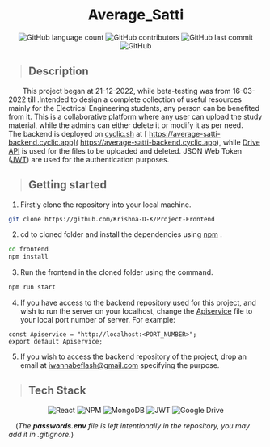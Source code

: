 <!-- # Getting Started with Create React App

This project was bootstrapped with [Create React App](https://github.com/facebook/create-react-app).

## Available Scripts

In the project directory, you can run:

### `npm start`

Runs the app in the development mode.\
Open [http://localhost:3000](http://localhost:3000) to view it in your browser.

The page will reload when you make changes.\
You may also see any lint errors in the console.

### `npm test`

Launches the test runner in the interactive watch mode.\
See the section about [running tests](https://facebook.github.io/create-react-app/docs/running-tests) for more information.

### `npm run build`

Builds the app for production to the `build` folder.\
It correctly bundles React in production mode and optimizes the build for the best performance.

The build is minified and the filenames include the hashes.\
Your app is ready to be deployed!

See the section about [deployment](https://facebook.github.io/create-react-app/docs/deployment) for more information.

### `npm run eject`

**Note: this is a one-way operation. Once you `eject`, you can't go back!**

If you aren't satisfied with the build tool and configuration choices, you can `eject` at any time. This command will remove the single build dependency from your project.

Instead, it will copy all the configuration files and the transitive dependencies (webpack, Babel, ESLint, etc) right into your project so you have full control over them. All of the commands except `eject` will still work, but they will point to the copied scripts so you can tweak them. At this point you're on your own.

You don't have to ever use `eject`. The curated feature set is suitable for small and middle deployments, and you shouldn't feel obligated to use this feature. However we understand that this tool wouldn't be useful if you couldn't customize it when you are ready for it.

## Learn More

You can learn more in the [Create React App documentation](https://facebook.github.io/create-react-app/docs/getting-started).

To learn React, check out the [React documentation](https://reactjs.org/).

### Code Splitting

This section has moved here: [https://facebook.github.io/create-react-app/docs/code-splitting](https://facebook.github.io/create-react-app/docs/code-splitting)

### Analyzing the Bundle Size

This section has moved here: [https://facebook.github.io/create-react-app/docs/analyzing-the-bundle-size](https://facebook.github.io/create-react-app/docs/analyzing-the-bundle-size)

### Making a Progressive Web App

This section has moved here: [https://facebook.github.io/create-react-app/docs/making-a-progressive-web-app](https://facebook.github.io/create-react-app/docs/making-a-progressive-web-app)

### Advanced Configuration

This section has moved here: [https://facebook.github.io/create-react-app/docs/advanced-configuration](https://facebook.github.io/create-react-app/docs/advanced-configuration)

### Deployment

This section has moved here: [https://facebook.github.io/create-react-app/docs/deployment](https://facebook.github.io/create-react-app/docs/deployment)

### `npm run build` fails to minify

This section has moved here: [https://facebook.github.io/create-react-app/docs/troubleshooting#npm-run-build-fails-to-minify](https://facebook.github.io/create-react-app/docs/troubleshooting#npm-run-build-fails-to-minify) -->

<h1 align= "center">Average_Satti</h1>
<div align = "center">

![GitHub language count](https://img.shields.io/github/languages/count/Krishna-D-K/Average_Satti-Frontend?color=gre&style=for-the-badge)
![GitHub contributors](https://img.shields.io/github/contributors/Krishna-D-K/Average_Satti-Frontend?color=mint&style=for-the-badge)
![GitHub last commit](https://img.shields.io/github/last-commit/Krishna-D-K/Average_Satti-Frontend?color=mint&style=for-the-badge)
![GitHub](https://img.shields.io/github/license/Krishna-D-K/Average_Satti-Frontend?color=mint&style=for-the-badge)
</div>

> ## Description
&emsp;&emsp;This project began at 21-12-2022, while beta-testing was from 16-03-2022 till .Intended to design a complete collection of useful resources mainly for the Electrical Engineering students, any person can be benefited from it. This is a collaborative platform where any user can upload the study material, while the admins can either delete it or modify it as per need.<br />
The backend is deployed on [cyclic.sh](https://www.cyclic.sh/) at [
https://average-satti-backend.cyclic.app](
https://average-satti-backend.cyclic.app), while [Drive API](https://developers.google.com/drive/api/guides/about-sdk) is used for the files to be uploaded and deleted. JSON Web Token ([JWT](https://jwt.io/)) are used for the authentication purposes.
> ## Getting started
 1. Firstly clone the repository into your local machine.
 ```bash
git clone https://github.com/Krishna-D-K/Project-Frontend
```
 2. cd to cloned folder and install the dependencies using [npm](https://www.npmjs.com) .
```bash
cd frontend
npm install
```
3. Run the frontend in the cloned folder using the command.
```bash
npm run start
```
4. If you have access to the backend repository used for this project, and wish to run the server on your localhost, change the [Apiservice](https://github.com/Krishna-D-K/Project-Frontend/blob/main/src/Apiservice.js) file to your local port number of server. For example: 
```
const Apiservice = "http://localhost:<PORT_NUMBER>";
export default Apiservice;
``` 
5. If you wish to access the backend repository of the project, drop an email at [iwannabeflash@gmail.com]() specifying the purpose.

> ## Tech Stack
<div align="center">

![React](https://img.shields.io/badge/react-%2320232a.svg?style=for-the-badge&logo=react&logoColor=%2361DAFB)
![NPM](https://img.shields.io/badge/NPM-%23CB3837.svg?style=for-the-badge&logo=npm&logoColor=white)
![MongoDB](https://img.shields.io/badge/MongoDB-%234ea94b.svg?style=for-the-badge&logo=mongodb&logoColor=white)
![JWT](https://img.shields.io/badge/JWT-black?style=for-the-badge&logo=JSON%20web%20tokens)
![Google Drive](https://img.shields.io/badge/Drive%20API-4285F4?style=for-the-badge&logo=googledrive&logoColor=white)
</div>

&emsp;(*The **passwords.env** file is left intentionally in the repository, you may add it in .gitignore.*)
